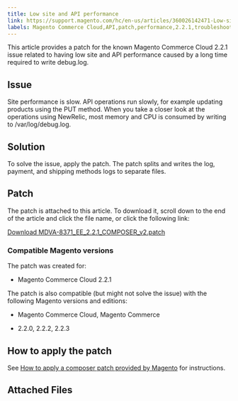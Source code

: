 ```yaml
---
title: Low site and API performance
link: https://support.magento.com/hc/en-us/articles/360026142471-Low-site-and-API-performance
labels: Magento Commerce Cloud,API,patch,performance,2.2.1,troubleshooting,known issues
---
```


This article provides a patch for the known Magento Commerce Cloud 2.2.1 issue related to having low site and API performance caused by a long time required to write debug.log.

## Issue

Site performance is slow. API operations run slowly, for example updating products using the PUT method. When you take a closer look at the operations using NewRelic, most memory and CPU is consumed by writing to /var/log/debug.log.

## Solution

To solve the issue, apply the patch. The patch splits and writes the log, payment, and shipping methods logs to separate files.

## Patch

The patch is attached to this article. To download it, scroll down to the end of the article and click the file name, or click the following link:

[Download MDVA-8371\_EE\_2.2.1\_COMPOSER\_v2.patch](https://support.magento.com/hc/en-us/article_attachments/360025304332/MDVA-8371_EE_2.2.1_COMPOSER_v2.patch)

### Compatible Magento versions

The patch was created for:

* Magento Commerce Cloud 2.2.1

The patch is also compatible (but might not solve the issue) with the following Magento versions and editions:

* Magento Commerce Cloud, Magento Commerce

* 2.2.0, 2.2.2, 2.2.3

## How to apply the patch

See [How to apply a composer patch provided by Magento](https://support.magento.com/hc/en-us/articles/360028367731) for instructions.

## Attached Files

